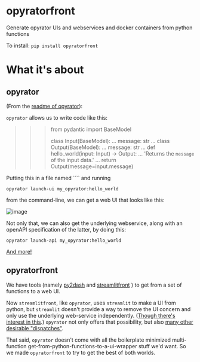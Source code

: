 
# opyratorfront
Generate opyrator UIs and webservices and docker containers from python functions

To install:	```pip install opyratorfront```


# What it's about


## opyrator

(From the [readme of opyrator](https://github.com/ml-tooling/opyrator#readme)):

``opyrator`` allows us to write code like this:

>>> from pydantic import BaseModel
>>>
>>> class Input(BaseModel):
...     message: str
...
>>> class Output(BaseModel):
...     message: str
...
>>> def hello_world(input: Input) -> Output:
...     'Returns the `message` of the input data.'
...     return Output(message=input.message)

Putting this in a file named ```` and running

```
opyrator launch-ui my_opyrator:hello_world
```

from the command-line, we can get a web UI that looks like this:

![image](https://raw.githubusercontent.com/ml-tooling/opyrator/main/docs/images/opyrator-hello-world-ui.png)

Not only that, we can also get the underlying webservice, along with 
an openAPI specification of the latter, by doing this:

```
opyrator launch-api my_opyrator:hello_world
```

[And more!](https://github.com/ml-tooling/opyrator#highlights)

## opyratorfront

We have tools (namely 
[py2dash](https://github.com/i2mint/py2dash/) and 
[streamlitfront](https://github.com/i2mint/streamlitfront/)
) to get from a set of functions to a web UI. 

Now `streamlitfront`, like `opyrator`, uses `streamlit` to make a UI from 
python, but `streamlit` doesn't provide a way to remove the UI concern and 
only use the underlying web-service independently.
([Though there's interest in this](https://github.com/streamlit/streamlit/issues/439).)
`opyrator` not only offers that possibility, but also 
[many other desirable "dispatches"](https://github.com/ml-tooling/opyrator#highlights).

That said, `opyrator` doesn't come with all the boilerplate minimized 
multi-function get-from-python-functions-to-a-ui-wrapper stuff we'd want.
So we made `opyratorfront` to try to get the best of both worlds.